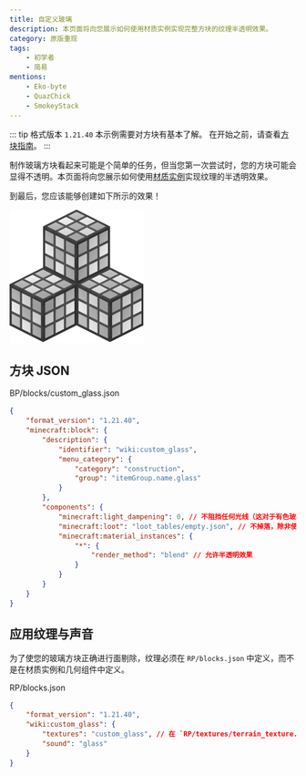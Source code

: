 ```yaml
---
title: 自定义玻璃
description: 本页面将向您展示如何使用材质实例实现完整方块的纹理半透明效果。
category: 原版重现
tags:
    - 初学者
    - 简易
mentions:
    - Eko-byte
    - QuazChick
    - SmokeyStack
---
```


::: tip 格式版本 `1.21.40`
本示例需要对方块有基本了解。
在开始之前，请查看[方块指南](../blocks/blocks-intro.md)。
:::

制作玻璃方块看起来可能是个简单的任务，但当您第一次尝试时，您的方块可能会显得不透明。本页面将向您展示如何使用[材质实例](../blocks/block-components.md#material-instances)实现纹理的半透明效果。

到最后，您应该能够创建如下所示的效果！

![一组自定义玻璃方块](../assets/images/blocks/custom-glass-blocks/showcase.png)

## 方块 JSON

<CodeHeader>BP/blocks/custom_glass.json</CodeHeader>

```json
{
    "format_version": "1.21.40",
    "minecraft:block": {
        "description": {
            "identifier": "wiki:custom_glass",
            "menu_category": {
                "category": "construction",
                "group": "itemGroup.name.glass"
            }
        },
        "components": {
            "minecraft:light_dampening": 0, // 不阻挡任何光线（这对于有色玻璃设置为15）
            "minecraft:loot": "loot_tables/empty.json", // 不掉落，除非使用丝绸触碰
            "minecraft:material_instances": {
                "*": {
                    "render_method": "blend" // 允许半透明效果
                }
            }
        }
    }
}
```

## 应用纹理与声音

为了使您的玻璃方块正确进行面剔除，纹理必须在 `RP/blocks.json` 中定义，而不是在材质实例和几何组件中定义。

<CodeHeader>RP/blocks.json</CodeHeader>

```json
{
    "format_version": "1.21.40",
    "wiki:custom_glass": {
        "textures": "custom_glass", // 在 `RP/textures/terrain_texture.json` 中定义的短名称
        "sound": "glass"
    }
}
```